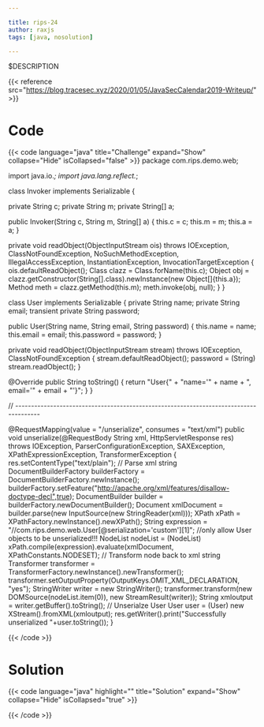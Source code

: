 ```yaml
---

title: rips-24
author: raxjs
tags: [java, nosolution]

---
```


$DESCRIPTION

<!--more-->
{{< reference src="https://blog.tracesec.xyz/2020/01/05/JavaSecCalendar2019-Writeup/" >}}

# Code
{{< code language="java"  title="Challenge" expand="Show" collapse="Hide" isCollapsed="false" >}}
package com.rips.demo.web;
 
import java.io.*;
import java.lang.reflect.*;
 
class Invoker implements Serializable {
 
  private String c;
  private String m;
  private String[] a;
 
  public Invoker(String c, String m, String[] a) {
    this.c = c;
    this.m = m;
    this.a = a;
  }
 
  private void readObject(ObjectInputStream ois) throws IOException, ClassNotFoundException, NoSuchMethodException, IllegalAccessException, InstantiationException, InvocationTargetException {
    ois.defaultReadObject();
    Class clazz = Class.forName(this.c);
    Object obj = clazz.getConstructor(String[].class).newInstance(new Object[]{this.a});
    Method meth = clazz.getMethod(this.m);
    meth.invoke(obj, null);
  }
}
 
class User implements Serializable {
  private String name;
  private String email;
  transient private String password;
 
  public User(String name, String email, String password) {
    this.name = name;
    this.email = email;
    this.password = password;
  }
   
  private void readObject(ObjectInputStream stream)
      throws IOException, ClassNotFoundException {
    stream.defaultReadObject();
    password = (String) stream.readObject();
  }
 
  @Override
  public String toString() {
    return "User{" + "name='" + name + ", email='" + email + "'}";
  }
}

// --------------------------------------------------------------------------------------

@RequestMapping(value = "/unserialize", consumes = "text/xml")
  public void unserialize(@RequestBody String xml, HttpServletResponse res) throws IOException, ParserConfigurationException, SAXException, XPathExpressionException, TransformerException {
    res.setContentType("text/plain");
    // Parse xml string
    DocumentBuilderFactory builderFactory = DocumentBuilderFactory.newInstance();
    builderFactory.setFeature("http://apache.org/xml/features/disallow-doctype-decl",true);
    DocumentBuilder builder = builderFactory.newDocumentBuilder();
    Document xmlDocument = builder.parse(new InputSource(new StringReader(xml)));
    XPath xPath = XPathFactory.newInstance().newXPath();
    String expression = "//com.rips.demo.web.User[@serialization='custom'][1]";
    //only allow User objects to be unserialized!!!
    NodeList nodeList = (NodeList) xPath.compile(expression).evaluate(xmlDocument, XPathConstants.NODESET);
    // Transform node back to xml string
    Transformer transformer = TransformerFactory.newInstance().newTransformer();
    transformer.setOutputProperty(OutputKeys.OMIT_XML_DECLARATION, "yes");
    StringWriter writer = new StringWriter();
    transformer.transform(new DOMSource(nodeList.item(0)), new StreamResult(writer));
    String xmloutput = writer.getBuffer().toString();
    // Unserialze User
    User user = (User) new XStream().fromXML(xmloutput);
    res.getWriter().print("Successfully unserialized "+user.toString());
  }

{{< /code >}}

# Solution
{{< code language="java" highlight="" title="Solution" expand="Show" collapse="Hide" isCollapsed="true" >}}

{{< /code >}}